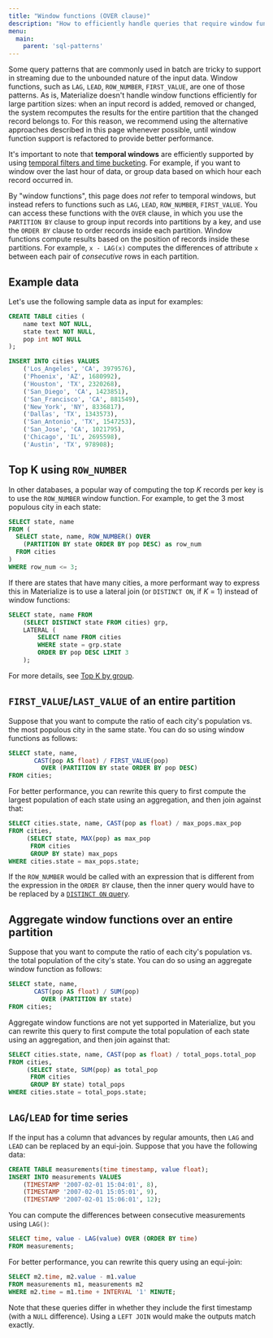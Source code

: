 ```yaml
---
title: "Window functions (OVER clause)"
description: "How to efficiently handle queries that require window functions in Materialize."
menu:
  main:
    parent: 'sql-patterns'
---
```


Some query patterns that are commonly used in batch are tricky to support in streaming due to the unbounded nature of the input data. Window functions, such as `LAG`, `LEAD`, `ROW_NUMBER`, `FIRST_VALUE`, are one of those patterns.
As is, Materialize doesn't handle window functions efficiently for large partition sizes: when an input record is added, removed or changed, the system recomputes the results for the entire partition that the changed record belongs to. For this reason, we recommend using the alternative approaches described in this page whenever possible, until window function support is refactored to provide better performance.

It's important to note that **temporal windows** are efficiently supported by using [temporal filters and time bucketing](/sql/patterns/temporal-filters). For example, if you want to window over the last hour of data, or group data based on which hour each record occurred in.

By "window functions", this page does _not_ refer to temporal windows, but instead refers to functions such as `LAG`, `LEAD`, `ROW_NUMBER`, `FIRST_VALUE`. You can access these functions with the `OVER` clause, in which you use the `PARTITION BY` clause to group input records into partitions by a key, and use the `ORDER BY` clause to order records inside each partition. Window functions compute results based on the position of records inside these partitions. For example, `x - LAG(x)` computes the differences of attribute `x` between each pair of _consecutive_ rows in each partition.

## Example data

Let's use the following sample data as input for examples:

```sql
CREATE TABLE cities (
    name text NOT NULL,
    state text NOT NULL,
    pop int NOT NULL
);

INSERT INTO cities VALUES
    ('Los_Angeles', 'CA', 3979576),
    ('Phoenix', 'AZ', 1680992),
    ('Houston', 'TX', 2320268),
    ('San_Diego', 'CA', 1423851),
    ('San_Francisco', 'CA', 881549),
    ('New_York', 'NY', 8336817),
    ('Dallas', 'TX', 1343573),
    ('San_Antonio', 'TX', 1547253),
    ('San_Jose', 'CA', 1021795),
    ('Chicago', 'IL', 2695598),
    ('Austin', 'TX', 978908);
```

## Top K using `ROW_NUMBER`

In other databases, a popular way of computing the top _K_ records per key is to use the `ROW_NUMBER` window function. For example, to get the 3 most populous city in each state:
```sql
SELECT state, name
FROM (
  SELECT state, name, ROW_NUMBER() OVER
    (PARTITION BY state ORDER BY pop DESC) as row_num
  FROM cities
)
WHERE row_num <= 3;
```

If there are states that have many cities, a more performant way to express this in Materialize is to use a lateral join (or `DISTINCT ON`, if _K_ = 1) instead of window functions:
```sql
SELECT state, name FROM
    (SELECT DISTINCT state FROM cities) grp,
    LATERAL (
        SELECT name FROM cities
        WHERE state = grp.state
        ORDER BY pop DESC LIMIT 3
    );
```
For more details, see [Top K by group](/sql/patterns/top-k).

## `FIRST_VALUE`/`LAST_VALUE` of an entire partition

Suppose that you want to compute the ratio of each city's population vs. the most populous city in the same state. You can do so using window functions as follows:
```sql
SELECT state, name,
       CAST(pop AS float) / FIRST_VALUE(pop)
         OVER (PARTITION BY state ORDER BY pop DESC)
FROM cities;
```

For better performance, you can rewrite this query to first compute the largest population of each state using an aggregation, and then join against that:

```sql
SELECT cities.state, name, CAST(pop as float) / max_pops.max_pop
FROM cities,
     (SELECT state, MAX(pop) as max_pop
      FROM cities
      GROUP BY state) max_pops
WHERE cities.state = max_pops.state;
```

If the `ROW_NUMBER` would be called with an expression that is different from the expression in the `ORDER BY` clause, then the inner query would have to be replaced by a [`DISTINCT ON` query](/sql/patterns/top-k).

## Aggregate window functions over an entire partition

Suppose that you want to compute the ratio of each city's population vs. the total population of the city's state. You can do so using an aggregate window function as follows:

```sql
SELECT state, name,
       CAST(pop AS float) / SUM(pop)
         OVER (PARTITION BY state)
FROM cities;
```

Aggregate window functions are not yet supported in Materialize, but you can rewrite this query to first compute the total population of each state using an aggregation, and then join against that:

```sql
SELECT cities.state, name, CAST(pop as float) / total_pops.total_pop
FROM cities,
     (SELECT state, SUM(pop) as total_pop
      FROM cities
      GROUP BY state) total_pops
WHERE cities.state = total_pops.state;
```

## `LAG`/`LEAD` for time series

If the input has a column that advances by regular amounts, then `LAG` and `LEAD` can be replaced by an equi-join. Suppose that you have the following data:

```sql
CREATE TABLE measurements(time timestamp, value float);
INSERT INTO measurements VALUES
    (TIMESTAMP '2007-02-01 15:04:01', 8),
    (TIMESTAMP '2007-02-01 15:05:01', 9),
    (TIMESTAMP '2007-02-01 15:06:01', 12);
```

You can compute the differences between consecutive measurements using `LAG()`:
```sql
SELECT time, value - LAG(value) OVER (ORDER BY time)
FROM measurements;
```

For better performance, you can rewrite this query using an equi-join:

```sql
SELECT m2.time, m2.value - m1.value
FROM measurements m1, measurements m2
WHERE m2.time = m1.time + INTERVAL '1' MINUTE;
```

Note that these queries differ in whether they include the first timestamp (with a `NULL` difference). Using a `LEFT JOIN` would make the outputs match exactly.
